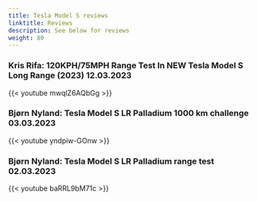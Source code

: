 ```yaml
---
title: Tesla Model S reviews
linktitle: Reviews
description: See below for reviews
weight: 80
---
```

### Kris Rifa: 120KPH/75MPH Range Test In NEW Tesla Model S Long Range (2023) 12.03.2023

{{< youtube mwqlZ6AQbGg >}}
### Bjørn Nyland: Tesla Model S LR Palladium 1000 km challenge 03.03.2023

{{< youtube yndpiw-GOnw >}}
### Bjørn Nyland: Tesla Model S LR Palladium range test 02.03.2023

{{< youtube baRRL9bM71c >}}
